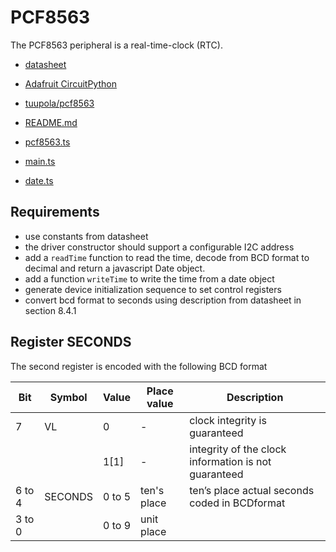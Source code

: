 # PCF8563

The PCF8563 peripheral is a real-time-clock (RTC).

-   [datasheet](https://files.seeedstudio.com/wiki/round_display_for_xiao/RTC-PCF8563-datasheet.pdf)
-   [Adafruit CircuitPython](https://github.com/adafruit/Adafruit_CircuitPython_PCF8563)
-   [tuupola/pcf8563](https://github.com/tuupola/pcf8563)

-   [README.md](./README.md)

-   [pcf8563.ts](./pcf8563.ts)
-   [main.ts](./main.ts)
-   [date.ts](./date.ts)

## Requirements

-   use constants from datasheet
-   the driver constructor should support a configurable I2C address
-   add a `readTime` function to read the time, decode from BCD format to decimal and return a javascript Date object.
-   add a function `writeTime` to write the time from a date object
-   generate device initialization sequence to set control registers
-   convert bcd format to seconds using description from datasheet in section 8.4.1

## Register SECONDS

The second register is encoded with the following BCD format

| Bit    | Symbol  | Value  | Place value | Description                                          |
| ------ | ------- | ------ | ----------- | ---------------------------------------------------- |
| 7      | VL      | 0      | -           | clock integrity is guaranteed                        |
|        |         | 1[1]   | -           | integrity of the clock information is not guaranteed |
| 6 to 4 | SECONDS | 0 to 5 | ten's place | ten’s place actual seconds coded in BCDformat        |
| 3 to 0 |         | 0 to 9 | unit place  |                                                      |
